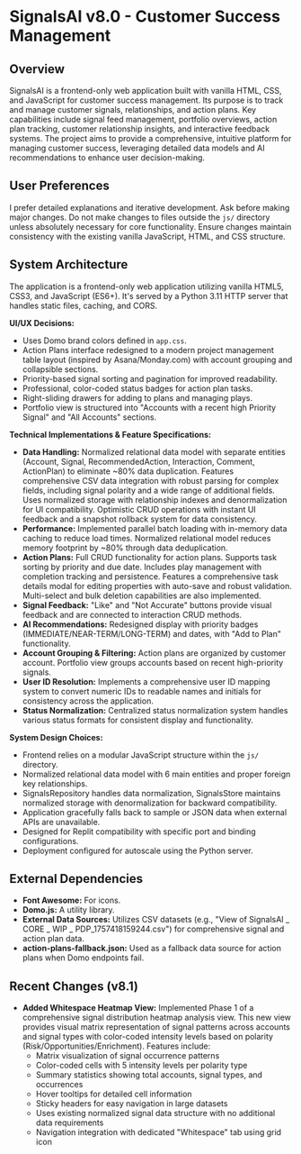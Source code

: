 # SignalsAI v8.0 - Customer Success Management

## Overview
SignalsAI is a frontend-only web application built with vanilla HTML, CSS, and JavaScript for customer success management. Its purpose is to track and manage customer signals, relationships, and action plans. Key capabilities include signal feed management, portfolio overviews, action plan tracking, customer relationship insights, and interactive feedback systems. The project aims to provide a comprehensive, intuitive platform for managing customer success, leveraging detailed data models and AI recommendations to enhance user decision-making.

## User Preferences
I prefer detailed explanations and iterative development. Ask before making major changes. Do not make changes to files outside the `js/` directory unless absolutely necessary for core functionality. Ensure changes maintain consistency with the existing vanilla JavaScript, HTML, and CSS structure.

## System Architecture
The application is a frontend-only web application utilizing vanilla HTML5, CSS3, and JavaScript (ES6+). It's served by a Python 3.11 HTTP server that handles static files, caching, and CORS.

**UI/UX Decisions:**
- Uses Domo brand colors defined in `app.css`.
- Action Plans interface redesigned to a modern project management table layout (inspired by Asana/Monday.com) with account grouping and collapsible sections.
- Priority-based signal sorting and pagination for improved readability.
- Professional, color-coded status badges for action plan tasks.
- Right-sliding drawers for adding to plans and managing plays.
- Portfolio view is structured into "Accounts with a recent high Priority Signal" and "All Accounts" sections.

**Technical Implementations & Feature Specifications:**
- **Data Handling:** Normalized relational data model with separate entities (Account, Signal, RecommendedAction, Interaction, Comment, ActionPlan) to eliminate ~80% data duplication. Features comprehensive CSV data integration with robust parsing for complex fields, including signal polarity and a wide range of additional fields. Uses normalized storage with relationship indexes and denormalization for UI compatibility. Optimistic CRUD operations with instant UI feedback and a snapshot rollback system for data consistency.
- **Performance:** Implemented parallel batch loading with in-memory data caching to reduce load times. Normalized relational model reduces memory footprint by ~80% through data deduplication.
- **Action Plans:** Full CRUD functionality for action plans. Supports task sorting by priority and due date. Includes play management with completion tracking and persistence. Features a comprehensive task details modal for editing properties with auto-save and robust validation. Multi-select and bulk deletion capabilities are also implemented.
- **Signal Feedback:** "Like" and "Not Accurate" buttons provide visual feedback and are connected to interaction CRUD methods.
- **AI Recommendations:** Redesigned display with priority badges (IMMEDIATE/NEAR-TERM/LONG-TERM) and dates, with "Add to Plan" functionality.
- **Account Grouping & Filtering:** Action plans are organized by customer account. Portfolio view groups accounts based on recent high-priority signals.
- **User ID Resolution:** Implements a comprehensive user ID mapping system to convert numeric IDs to readable names and initials for consistency across the application.
- **Status Normalization:** Centralized status normalization system handles various status formats for consistent display and functionality.

**System Design Choices:**
- Frontend relies on a modular JavaScript structure within the `js/` directory.
- Normalized relational data model with 6 main entities and proper foreign key relationships.
- SignalsRepository handles data normalization, SignalsStore maintains normalized storage with denormalization for backward compatibility.
- Application gracefully falls back to sample or JSON data when external APIs are unavailable.
- Designed for Replit compatibility with specific port and binding configurations.
- Deployment configured for autoscale using the Python server.

## External Dependencies
- **Font Awesome:** For icons.
- **Domo.js:** A utility library.
- **External Data Sources:** Utilizes CSV datasets (e.g., "View of SignalsAI _ CORE _ WIP _ PDP_1757418159244.csv") for comprehensive signal and action plan data.
- **action-plans-fallback.json:** Used as a fallback data source for action plans when Domo endpoints fail.

## Recent Changes (v8.1)
- **Added Whitespace Heatmap View:** Implemented Phase 1 of a comprehensive signal distribution heatmap analysis view. This new view provides visual matrix representation of signal patterns across accounts and signal types with color-coded intensity levels based on polarity (Risk/Opportunities/Enrichment). Features include:
  - Matrix visualization of signal occurrence patterns
  - Color-coded cells with 5 intensity levels per polarity type  
  - Summary statistics showing total accounts, signal types, and occurrences
  - Hover tooltips for detailed cell information
  - Sticky headers for easy navigation in large datasets
  - Uses existing normalized signal data structure with no additional data requirements
  - Navigation integration with dedicated "Whitespace" tab using grid icon
